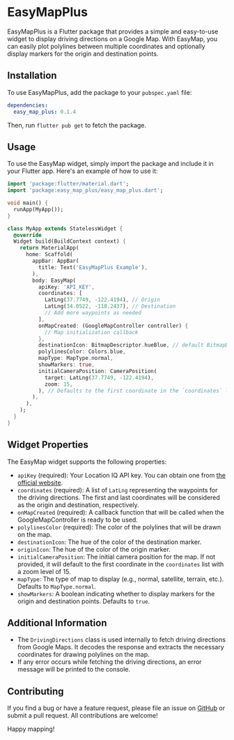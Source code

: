 # EasyMapPlus

EasyMapPlus is a Flutter package that provides a simple and easy-to-use widget to display driving directions on a Google Map. With EasyMap, you can easily plot polylines between multiple coordinates and optionally display markers for the origin and destination points.

## Installation

To use EasyMapPlus, add the package to your `pubspec.yaml` file:

```yaml
dependencies:
  easy_map_plus: 0.1.4
```

Then, run `flutter pub get` to fetch the package.

## Usage

To use the EasyMap widget, simply import the package and include it in your Flutter app. Here's an example of how to use it:

```dart
import 'package:flutter/material.dart';
import 'package:easy_map_plus/easy_map_plus.dart';

void main() {
  runApp(MyApp());
}

class MyApp extends StatelessWidget {
  @override
  Widget build(BuildContext context) {
    return MaterialApp(
      home: Scaffold(
        appBar: AppBar(
          title: Text('EasyMapPlus Example'),
        ),
        body: EasyMap(
          apiKey: 'API_KEY',
          coordinates: [
            LatLng(37.7749, -122.4194), // Origin
            LatLng(34.0522, -118.2437), // Destination
            // Add more waypoints as needed
          ],
          onMapCreated: (GoogleMapController controller) {
            // Map initialization callback
          },
          destinationIcon: BitmapDescriptor.hueBlue, // default BitmapDescriptor.hueRed
          polylinesColor: Colors.blue,
          mapType: MapType.normal,
          showMarkers: true,
          initialCameraPosition: CameraPosition(
            target: LatLng(37.7749, -122.4194),
            zoom: 15,
          ), // Defaults to the first coordinate in the `coordinates` list if not provided
        ),
      ),
    );
  }
}
```

## Widget Properties

The EasyMap widget supports the following properties:

- `apiKey` (required): Your Location IQ API key. You can obtain one from [the official website](https://us1.locationiq.com/).
- `coordinates` (required): A list of `LatLng` representing the waypoints for the driving directions. The first and last coordinates will be considered as the origin and destination, respectively.
- `onMapCreated` (required): A callback function that will be called when the GoogleMapController is ready to be used.
- `polylinesColor` (required): The color of the polylines that will be drawn on the map.
- `destinationIcon`: The hue of the color of the destination marker.
- `originIcon`: The hue of the color of the origin marker.
- `initialCameraPosition`: The initial camera position for the map. If not provided, it will default to the first coordinate in the `coordinates` list with a zoom level of 15.
- `mapType`: The type of map to display (e.g., normal, satellite, terrain, etc.). Defaults to `MapType.normal`.
- `showMarkers`: A boolean indicating whether to display markers for the origin and destination points. Defaults to `true`.

## Additional Information

- The `DrivingDirections` class is used internally to fetch driving directions from Google Maps. It decodes the response and extracts the necessary coordinates for drawing polylines on the map.
- If any error occurs while fetching the driving directions, an error message will be printed to the console.

## Contributing

If you find a bug or have a feature request, please file an issue on [GitHub](https://github.com/D3R50N/easy_maps_plus) or submit a pull request. All contributions are welcome!

Happy mapping!
